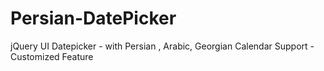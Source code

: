 Persian-DatePicker
==================

jQuery UI Datepicker - with Persian , Arabic, Georgian Calendar Support - Customized Feature
